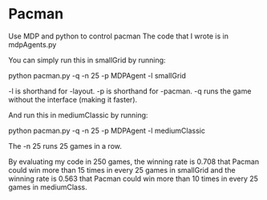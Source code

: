 # Pacman
Use MDP and python to control pacman
The code that I wrote is in mdpAgents.py

You can simply run this in smallGrid by running:

python pacman.py -q -n 25 -p MDPAgent -l smallGrid

-l is shorthand for -layout. -p is shorthand for -pacman. -q runs the game without the interface (making it faster).

And run this in mediumClassic by running:

python pacman.py -q -n 25 -p MDPAgent -l mediumClassic

The -n 25 runs 25 games in a row.

By evaluating my code in 250 games, the winning rate is 0.708 that Pacman could win more than 15 times in every 25 games in smallGrid and the winning rate is 0.563 that Pacman could win more than 10 times in every 25 games in mediumClass.
